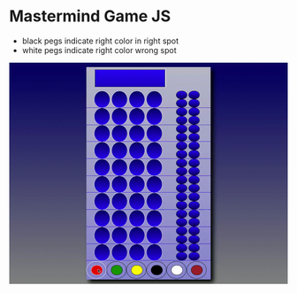 # Mastermind Game JS

- black pegs indicate right color in right spot
- white pegs indicate right color wrong spot

![mastermindgamejs](assets/mind.gif)